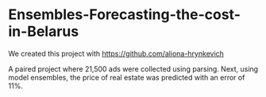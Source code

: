 # Ensembles-Forecasting-the-cost-in-Belarus
We created this project with https://github.com/aliona-hrynkevich


A paired project where 21,500 ads were collected using parsing. Next, using model ensembles, the price of real estate was predicted with an error of 11%.


